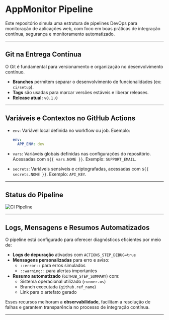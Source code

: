# AppMonitor Pipeline

Este repositório simula uma estrutura de pipelines DevOps para monitoração de aplicações web, com foco em boas práticas de integração contínua, segurança e monitoramento automatizado.

---

## Git na Entrega Contínua

O Git é fundamental para versionamento e organização no desenvolvimento contínuo.

- **Branches** permitem separar o desenvolvimento de funcionalidades (ex: `ci/setup`).
- **Tags** são usadas para marcar versões estáveis e liberar releases.
- **Release atual:** `v0.1.0`

---

## Variáveis e Contextos no GitHub Actions

- `env`: Variável local definida no workflow ou job. Exemplo:
  ```yaml
  env:
    APP_ENV: dev
  ```

- `vars`: Variáveis globais definidas nas configurações do repositório.
  Acessadas com `${{ vars.NOME }}`. Exemplo: `SUPPORT_EMAIL`.

- `secrets`: Variáveis sensíveis e criptografadas, acessadas com `${{ secrets.NOME }}`.
  Exemplo: `API_KEY`.

---

## Status do Pipeline

![CI Pipeline](https://github.com/iasmimsilveira/appmonitor-pipeline/actions/workflows/ci.yml/badge.svg)

---

## Logs, Mensagens e Resumos Automatizados

O pipeline está configurado para oferecer diagnósticos eficientes por meio de:

- **Logs de depuração** ativados com `ACTIONS_STEP_DEBUG=true`
- **Mensagens personalizadas** para erro e aviso:
    - `::error::` para erros simulados
    - `::warning::` para alertas importantes
- **Resumo automatizado** (`GITHUB_STEP_SUMMARY`) com:
    - Sistema operacional utilizado (`runner.os`)
    - Branch executada (`github.ref_name`)
    - Link para o artefato gerado

Esses recursos melhoram a **observabilidade**, facilitam a resolução de falhas e garantem transparência no processo de integração contínua.

---
